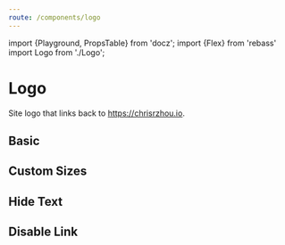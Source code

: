 ```yaml
---
route: /components/logo
---
```


import {Playground, PropsTable} from 'docz';
import {Flex} from 'rebass'
import Logo from './Logo';

# Logo

Site logo that links back to https://chrisrzhou.io.

<PropsTable of={Logo} />

## Basic

<Playground>
  <Logo />
</Playground>

## Custom Sizes

<Playground>
  <Flex>
    <Logo size="small"/>
  </Flex>
  <Flex>
    <Logo size="medium"/>
  </Flex>
  <Flex>
    <Logo size="large"/>
  </Flex>
</Playground>

## Hide Text

<Playground>
  <Logo showText={false} />
</Playground>

## Disable Link

<Playground>
  <Logo disableLink />
</Playground>
